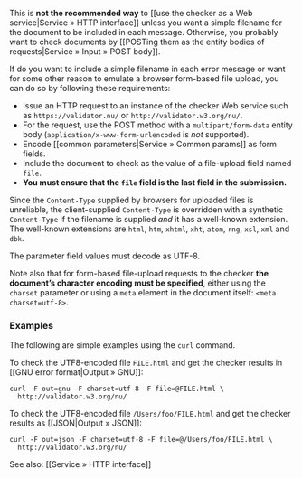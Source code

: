 This is **not the recommended way** to
[[use the checker as a Web service|Service » HTTP interface]] unless you want
a simple filename for the document to be included in each message. Otherwise,
you probably want to check documents by
[[POSTing them as the entity bodies of requests|Service » Input » POST body]].

If do you want to include a simple filename in each error message or want for
some other reason to emulate a browser form-based file upload, you can do so
by following these requirements:  

* Issue an HTTP request to an instance of the checker Web service
  such as `https://validator.nu/` or `http://validator.w3.org/nu/`.
* For the request, use the POST method with a `multipart/form-data`
  entity body (`application/x-www-form-urlencoded` is *not* supported).
* Encode [[common parameters|Service » Common params]] as form fields.
* Include the document to check as the value of a file-upload
  field named `file`.
* **You must ensure that the `file` field is the last field in the submission.**

Since the `Content-Type` supplied by browsers for uploaded files is
unreliable, the client-supplied `Content-Type` is overridden with a
synthetic `Content-Type` if the filename is supplied *and* it has a
well-known extension. The well-known extensions are `html`, `htm`,
`xhtml`, `xht`, `atom`, `rng`, `xsl`, `xml` and `dbk`.

The parameter field values must decode as UTF-8.

Note also that for form-based file-upload requests to the checker
**the document’s character encoding must be specified**,
either using the `charset` parameter or using a `meta` element in
the document itself: `<meta charset=utf-8>`.

### Examples

The following are simple examples using the `curl` command.

To check the UTF8-encoded file `FILE.html` and get the checker results in
[[GNU error format|Output » GNU]]:
```
curl -F out=gnu -F charset=utf-8 -F file=@FILE.html \
  http://validator.w3.org/nu/
```
To check the UTF8-encoded file `/Users/foo/FILE.html` and get the
checker results as [[JSON|Output » JSON]]:
```
curl -F out=json -F charset=utf-8 -F file=@/Users/foo/FILE.html \
  http://validator.w3.org/nu/
```
See also: [[Service » HTTP interface]]